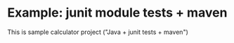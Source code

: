 # Example: junit module tests + maven 

This is sample calculator project ("Java + junit tests + maven") 

